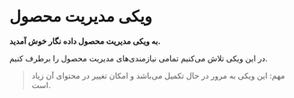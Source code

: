 # ویکی مدیریت محصول

**به ویکی مدیریت محصول داده نگار خوش آمدید.**

در این ویکی تلاش می‌کنیم تمامی نیازمندی‌های مدیریت محصول را برطرف کنیم.

> مهم: این ویکی به مرور در حال تکمیل می‌باشد و امکان تغییر در محتوای آن زیاد است.